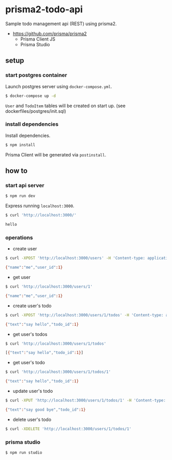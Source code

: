 # prisma2-todo-api

Sample todo management api (REST) using prisma2.

- https://github.com/prisma/prisma2
  - Prisma Client JS
  - Prisma Studio

## setup

### start postgres container

Launch postgres server using `docker-compose.yml`.

```bash
$ docker-compose up -d
```

`User` and `TodoItem` tables will be created on start up. (see dockerfiles/postgres/init.sql)

### install dependencies

Install dependencies.

```bash
$ npm install
```

Prisma Client will be generated via `postinstall`.

## how to

### start api server

```bash
$ npm run dev
```

Express running `localhost:3000`.

```bash
$ curl 'http://localhost:3000/'

hello
```

### operations

- create user

```bash
$ curl -XPOST 'http://localhost:3000/users' -H 'Content-type: application/json' -d '{"name": "me"}'

{"name":"me","user_id":1}
```

- get user

```bash
$ curl 'http://localhost:3000/users/1'

{"name":"me","user_id":1}
```

- create user's todo

```bash
$ curl -XPOST 'http://localhost:3000/users/1/todos' -H 'Content-type: application/json' -d '{"text": "say hello"}'

{"text":"say hello","todo_id":1}
```

- get user's todos

```bash
$ curl 'http://localhost:3000/users/1/todos'

[{"text":"say hello","todo_id":1}]
```

- get user's todo

```bash
$ curl 'http://localhost:3000/users/1/todos/1'

{"text":"say hello","todo_id":1}
```

- update user's todo

```bash
$ curl -XPUT 'http://localhost:3000/users/1/todos/1' -H 'Content-type: application/json' -d '{"text": "say good bye"}'

{"text":"say good bye","todo_id":1}
```

- delete user's todo

```bash
$ curl -XDELETE 'http://localhost:3000/users/1/todos/1'
```

### prisma studio

```bash
$ npm run studio
```
